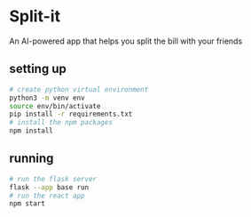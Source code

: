 # Split-it
An AI-powered app that helps you split the bill with your friends


## setting up
```bash
# create python virtual environment
python3 -m venv env
source env/bin/activate
pip install -r requirements.txt
# install the npm packages
npm install
```


## running
```bash
# run the flask server
flask --app base run
# run the react app
npm start
```
